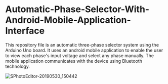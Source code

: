 # Automatic-Phase-Selector-With-Android-Mobile-Application-Interface

This repository file is an automatic three-phase selector system using the Arduino Uno board. It uses an android mobile application to enable the user to view each phase's input voltage and select any phase manually. The mobile application communicates with the device using Bluetooth technology.

![SPhotoEditor-20190530_150442](https://user-images.githubusercontent.com/106328663/172729758-e3a914c1-26de-41de-9ce7-6ad87716ba6e.jpg)

